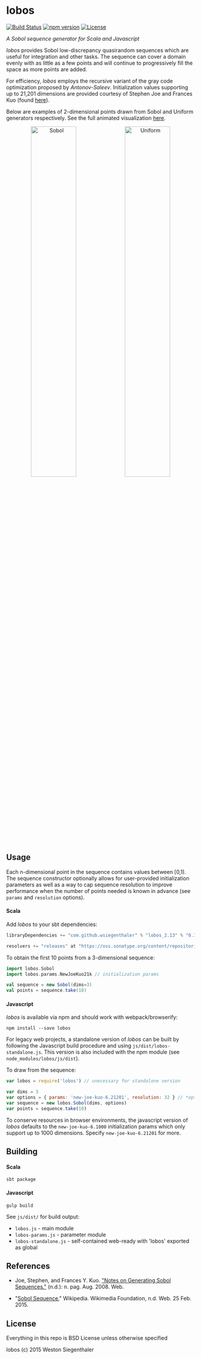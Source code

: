# lobos

[![Build Status](https://travis-ci.org/Wsiegenthaler/lobos.svg?branch=master)](https://travis-ci.org/Wsiegenthaler/lobos)
[![npm version](https://badge.fury.io/js/lobos.svg)](https://www.npmjs.com/package/lobos)
[![License](https://img.shields.io/badge/License-BSD%203--Clause-blue.svg)](https://opensource.org/licenses/BSD-3-Clause)

*A Sobol sequence generator for Scala and Javascript*

*lobos* provides Sobol low-discrepancy quasirandom sequences which are useful for integration and other tasks. The sequence can cover a domain evenly with as little as a few points and will continue to progressively fill the space as more points are added.

For efficiency, *lobos* employs the recursive variant of the gray code optimization proposed by *Antonov-Saleev*.  Initialization values supporting up to 21,201 dimensions are provided courtesy of Stephen Joe and Frances Kuo (found [here](http://web.maths.unsw.edu.au/~fkuo/sobol)).

Below are examples of 2-dimensional points drawn from Sobol and Uniform generators respectively. See the full animated visualization [here](http://wsiegenthaler.github.io/lobos/web-example.html).
<p align="center">
  <img src="http://wsiegenthaler.github.io/lobos/sobol.png" alt="Sobol" width="49%">
  <img src="http://wsiegenthaler.github.io/lobos/uniform.png" alt="Uniform" width="49%">
</p>


## Usage

Each n-dimensional point in the sequence contains values between [0,1).  The sequence constructor optionally allows for user-provided initialization parameters as well as a way to cap sequence resolution to improve performance when the number of points needed is known in advance (see `params` and `resolution` options).


#### Scala

Add *lobos* to your sbt dependencies:
```scala
libraryDependencies += "com.github.wsiegenthaler" % "lobos_2.13" % "0.10.0"

resolvers += "releases" at "https://oss.sonatype.org/content/repositories/releases"
```

To obtain the first 10 points from a 3-dimensional sequence:
```scala
import lobos.Sobol
import lobos.params.NewJoeKuo21k // initialization params

val sequence = new Sobol(dims=3)
val points = sequence.take(10)
```

#### Javascript

*lobos* is available via npm and should work with webpack/browserify:
```shell
npm install --save lobos
```

For legacy web projects, a standalone version of *lobos* can be built by following the Javascript build procedure and using `js/dist/lobos-standalone.js`. This version is also included with the npm module (see `node_modules/lobos/js/dist`).

To draw from the sequence:
```javascript
var lobos = require('lobos') // unecessary for standalone version

var dims = 3
var options = { params: 'new-joe-kuo-6.21201', resolution: 32 } // *optional*
var sequence = new lobos.Sobol(dims, options)
var points = sequence.take(10)
```

To conserve resources in browser environments, the javascript version of *lobos* defaults to the `new-joe-kuo-6.1000` initialization params which only support up to 1000 dimensions. Specify `new-joe-kuo-6.21201` for more.


## Building

#### Scala
```shell
sbt package 
```

#### Javascript
```shell
gulp build
```

See `js/dist/` for build output:
* `lobos.js` - main module
* `lobos-params.js` - parameter module
* `lobos-standalone.js` - self-contained web-ready with 'lobos' exported as global


## References

* Joe, Stephen, and Frances Y. Kuo. ["Notes on Generating Sobol Sequences."](http://web.maths.unsw.edu.au/~fkuo/sobol/joe-kuo-notes.pdf) (n.d.): n. pag. Aug. 2008. Web.

* "[Sobol Sequence.](http://en.wikipedia.org/wiki/Sobol_sequence)" Wikipedia. Wikimedia Foundation, n.d. Web. 25 Feb. 2015.

## License

Everything in this repo is BSD License unless otherwise specified

lobos (c) 2015 Weston Siegenthaler
